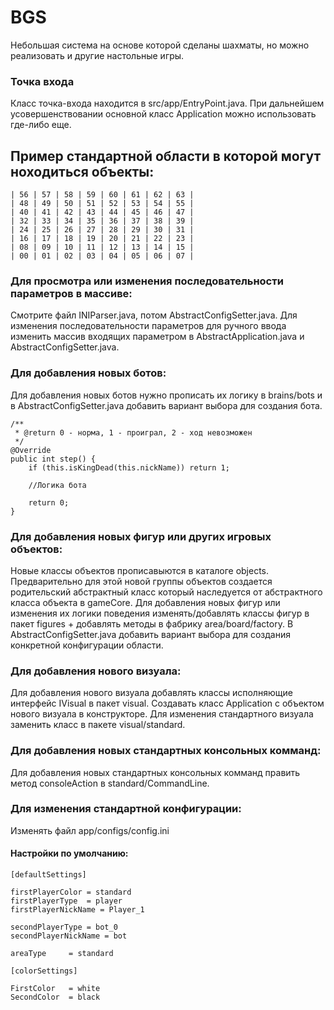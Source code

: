 # BGS
Небольшая система на основе которой сделаны шахматы, но можно реализовать и другие настольные игры.

### Точка входа
Класс точка-входа находится в src/app/EntryPoint.java. При дальнейшем усовершенствовании основной класс Application можно использовать где-либо еще. 

## Пример стандартной области в которой могут ноходиться объекты:
        
    | 56 | 57 | 58 | 59 | 60 | 61 | 62 | 63 |
    | 48 | 49 | 50 | 51 | 52 | 53 | 54 | 55 |
    | 40 | 41 | 42 | 43 | 44 | 45 | 46 | 47 |
    | 32 | 33 | 34 | 35 | 36 | 37 | 38 | 39 |
    | 24 | 25 | 26 | 27 | 28 | 29 | 30 | 31 |
    | 16 | 17 | 18 | 19 | 20 | 21 | 22 | 23 |
    | 08 | 09 | 10 | 11 | 12 | 13 | 14 | 15 |
    | 00 | 01 | 02 | 03 | 04 | 05 | 06 | 07 |

### Для просмотра или изменения последовательности параметров в массиве:
Смотрите файл INIParser.java, потом AbstractConfigSetter.java.
Для изменения последовательности параметров для ручного ввода изменить массив входящих параметром в AbstractApplication.java и AbstractConfigSetter.java. 

### Для добавления новых ботов: 
 Для добавления новых ботов нужно прописать их логику в brains/bots и 
 в AbstractConfigSetter.java добавить вариант выбора для создания бота.

    /**
     * @return 0 - норма, 1 - проиграл, 2 - ход невозможен
     */
    @Override
    public int step() {
        if (this.isKingDead(this.nickName)) return 1;
        
        //Логика бота 
        
        return 0; 
    }
   
### Для добавления новых фигур или других игровых объектов:
 Новые классы объектов прописавыются в каталоге objects. Предварительно для этой новой группы объектов создается родительский абстрактный класс который наследуется от aбстрактного класса объекта в gameCore.
 Для добавления новых фигур или изменения их логики поведения
 изменять/добавлять классы фигур в пакет figures + добавлять методы
 в фабрику area/board/factory. В AbstractConfigSetter.java добавить вариант выбора для 
 создания конкретной конфигурации области.

 ### Для добавления нового визуала:
  Для добавления нового визуала добавлять классы исполняющие интерфейс IVisual в пакет visual. Создавать класс 
  Application с объектом нового визуала в конструкторе.
  Для изменения стандартного визуала заменить класс в пакете visual/standard. 

 ### Для добавления новых стандартных консольных комманд:
  Для добавления новых стандартных консольных комманд править метод consoleAction в standard/CommandLine. 
 ### Для изменения стандартной конфигурации:
 Изменять файл app/configs/config.ini

#### Настройки по умолчанию:

    [defaultSettings]
   
    firstPlayerColor = standard
    firstPlayerType  = player
    firstPlayerNickName = Player_1
   
    secondPlayerType = bot_0
    secondPlayerNickName = bot

    areaType     = standard

    [colorSettings]
   
    FirstColor   = white
    SecondColor  = black
   


